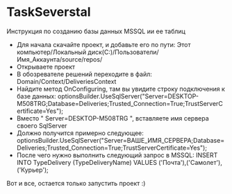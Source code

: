 # TaskSeverstal
Инструкция по созданию базы данных MSSQL ии ее таблиц
- Для начала скачайте проект, и добавьте его по пути: Этот компьютер/Локальный диск(C:)/Пользователи/Имя_Аккаунта/source/repos/
- Открываете проект
- В обозревателе решений переходите в файл: Domain/Context/DeliveriesContext
- Найдите метод OnConfiguring, там вы увидите строку подключения к базе данных: optionsBuilder.UseSqlServer("Server=DESKTOP-M508TRG;Database=Deliveries;Trusted_Connection=True;TrustServerCertificate=Yes");
- Вместо " Server=DESKTOP-M508TRG ", вставляете имя сервера своего SqlServer
- Должно получится примерно следующее: optionsBuilder.UseSqlServer("Server=ВАШЕ_ИМЯ_СЕРВЕРА;Database=Deliveries;Trusted_Connection=True;TrustServerCertificate=Yes");
- После чего нужно выполнить следующий запрос в MSSQL: INSERT INTO TypeDelivery (TypeDeliveryName) VALUES ('Почта'),('Самолет'),('Курьер');

Вот и все, остается только запустить проект :)
